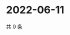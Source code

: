 # 2022-06-11

共 0 条

<!-- BEGIN WEIBO -->
<!-- 最后更新时间 Sat Jun 11 2022 18:15:38 GMT+0800 (China Standard Time) -->

<!-- END WEIBO -->

